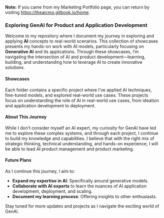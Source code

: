 **Note:** If you came from my Marketing Portfolio page, you can return by visiting https://theaicmo.gitbook.io/home.

### Exploring GenAI for Product and Application Development

Welcome to my repository where I document my journey in exploring and applying **AI** concepts to real-world scenarios. This collection of showcases presents my hands-on work with AI models, particularly focusing on **Generative AI** and its applications. Through these showcases, I’m navigating the intersection of AI and product development—learning, building, and understanding how to leverage AI to create innovative solutions.

#### Showcases

Each folder contains a specific project where I’ve applied AI techniques, fine-tuned models, and explored real-world use cases. These projects focus on understanding the role of AI in real-world use cases, from ideation and application development to deployment.

#### About This Journey

While I don’t consider myself an AI expert, my curiosity for GenAI have led me to explore these complex systems, and through each project, I continue to build my knowledge and capabilities. I believe that with the right mix of strategic thinking, technical understanding, and hands-on experience, I will be able to lead AI product management and product marketing. 

#### Future Plans

As I continue this journey, I aim to:
- **Expand my expertise in AI**: Specifically around generative models.
- **Collaborate with AI experts** to learn the nuances of AI application development, deployment, and scaling.
- **Document my learning process**: Offering insights to other enthusiasts.

Stay tuned for more updates and projects as I navigate the exciting world of GenAI.
